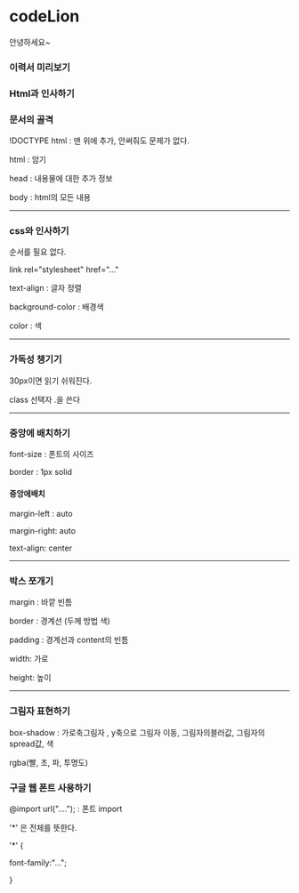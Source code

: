 # codeLion

안녕하세요~
### 이력서 미리보기
### Html과 인사하기
### 문서의 골격
!DOCTYPE html : 맨 위에 추가, 안써줘도 문제가 없다.

html : 암기

head : 내용물에 대한 추가 정보

body : html의 모든 내용

---
### css와 인사하기
순서를 필요 없다.

link rel="stylesheet" href="..."

text-align : 글자 정렬

background-color : 배경색 

color : 색

---
### 가독성 챙기기

30px이면 읽기 쉬워진다.

class 선택자 .을 쓴다

---

### 중앙에 배치하기

font-size : 폰트의 사이즈 

border : 1px solid 

#### 중앙에배치
margin-left : auto

margin-right: auto

text-align: center

---

### 박스 쪼개기

margin : 바깥 빈틈

border : 경계선 (두께 방법 색)

padding : 경계선과 content의 빈틈

width: 가로

height: 높이

---

### 그림자 표현하기

box-shadow : 가로축그림자 , y축으로 그림자 이동, 그림자의블러값, 그림자의 spread값, 색

rgba(빨, 초, 파, 투명도)

### 구글 웹 폰트 사용하기

@import url("....");  : 폰트 import

'*' 은 전체를 뜻한다.

'*' {

font-family:"...";

}

